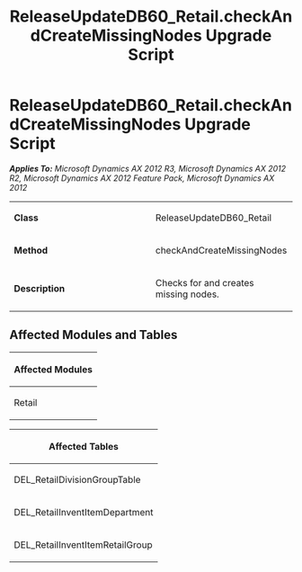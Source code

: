 ﻿---
title: ReleaseUpdateDB60_Retail.checkAndCreateMissingNodes Upgrade Script
TOCTitle: ReleaseUpdateDB60_Retail.checkAndCreateMissingNodes Upgrade Script
ms:assetid: b789ff1d-36c5-30ec-e492-58529556f378
ms:mtpsurl: https://msdn.microsoft.com/en-us/library/JJ737061(v=AX.60)
ms:contentKeyID: 49710743
ms.date: 05/18/2015
mtps_version: v=AX.60
---

# ReleaseUpdateDB60\_Retail.checkAndCreateMissingNodes Upgrade Script 


_**Applies To:** Microsoft Dynamics AX 2012 R3, Microsoft Dynamics AX 2012 R2, Microsoft Dynamics AX 2012 Feature Pack, Microsoft Dynamics AX 2012_

<table>
<colgroup>
<col style="width: 50%" />
<col style="width: 50%" />
</colgroup>
<tbody>
<tr class="odd">
<td><p><strong>Class</strong></p></td>
<td><p>ReleaseUpdateDB60_Retail</p></td>
</tr>
<tr class="even">
<td><p><strong>Method</strong></p></td>
<td><p>checkAndCreateMissingNodes</p></td>
</tr>
<tr class="odd">
<td><p><strong>Description</strong></p></td>
<td><p>Checks for and creates missing nodes.</p></td>
</tr>
</tbody>
</table>


## Affected Modules and Tables

<table>
<colgroup>
<col style="width: 100%" />
</colgroup>
<thead>
<tr class="header">
<th><p>Affected Modules</p></th>
</tr>
</thead>
<tbody>
<tr class="odd">
<td><p>Retail</p></td>
</tr>
</tbody>
</table>


<table>
<colgroup>
<col style="width: 100%" />
</colgroup>
<thead>
<tr class="header">
<th><p>Affected Tables</p></th>
</tr>
</thead>
<tbody>
<tr class="odd">
<td><p>DEL_RetailDivisionGroupTable</p></td>
</tr>
<tr class="even">
<td><p>DEL_RetailInventItemDepartment</p></td>
</tr>
<tr class="odd">
<td><p>DEL_RetailInventItemRetailGroup</p></td>
</tr>
</tbody>
</table>

  


